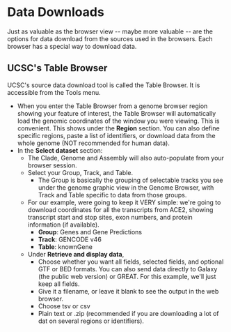 # Data Downloads 
Just as valuable as the browser view -- maybe more valuable -- are the options for data download from the sources used in the browsers. Each browser has a special way to download data.  

## UCSC's Table Browser  
UCSC's source data download tool is called the Table Browser. It is accessible from the Tools menu.  
* When you enter the Table Browser from a genome browser region showing your feature of interest, the Table Browser will automatically load the genomic coordinates of the window you were viewing. This is convenient. This shows under the **Region** section. You can also define specific regions, paste a list of identifiers, or download data from the whole genome (NOT recommended for human data).
* In the **Select dataset** section:
  * The Clade, Genome and Assembly will also auto-populate from your browser session.
  * Select your Group, Track, and Table.
    * The Group is basically the grouping of selectable tracks you see under the genome graphic view in the Genome Browser, with Track and Table specific to data from those groups.
  * For our example, were going to keep it VERY simple: we're going to download coordinates for all the transcripts from ACE2, showing transcript start and stop sites, exon numbers, and protein information (if available).
    * **Group**: Genes and Gene Predictions
    * **Track**: GENCODE v46
    * **Table**: knownGene
  * Under **Retrieve and display data**,
    * Choose whether you want all fields, selected fields, and optional GTF or BED formats. You can also send data directly to Galaxy (the public web version) or GREAT. For this example, we'll just keep all fields.
    * Give it a filename, or leave it blank to see the output in the web browser.
    * Choose tsv or csv  
    * Plain text or .zip (recommended if you are downloading a lot of dat on several regions or identifiers). 
